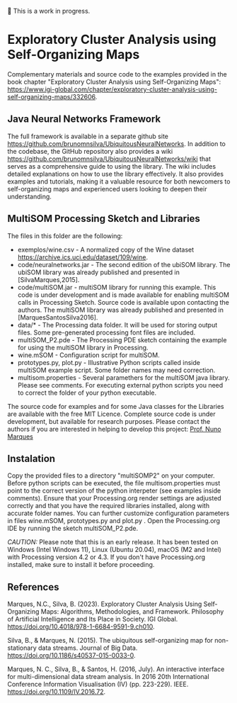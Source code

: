 :construction: This is a work in progress.

# Exploratory Cluster Analysis using Self-Organizing Maps

Complementary materials and source code to the examples provided in the book chapter "Exploratory Cluster Analysis using Self-Organizing Maps": <https://www.igi-global.com/chapter/exploratory-cluster-analysis-using-self-organizing-maps/332606>.


## Java Neural Networks Framework

The full framework is available in a separate github site <https://github.com/brunomnsilva/UbiquitousNeuralNetworks>. In addition to the codebase, the GitHub repository also provides a wiki <https://github.com/brunomnsilva/UbiquitousNeuralNetworks/wiki> that serves as a comprehensive guide to using the library. The wiki includes detailed explanations on how to use the library effectively. It also provides examples and tutorials, making it a valuable resource for both newcomers to self-organizing maps and experienced users looking to deepen their understanding.

## MultiSOM Processing Sketch and Libraries

The files in this folder are the following:

  - exemplos/wine.csv - A normalized copy of the Wine dataset <https://archive.ics.uci.edu/dataset/109/wine>.
  - code/neuralnetworks.jar - The second edition of the ubiSOM library. The ubiSOM library was already published and presented in [SilvaMarques,2015].
  - code/multiSOM.jar - multiSOM library for running this example. This code is under development and is made available for enabling multiSOM calls in Processing Sketch. Source code is available upon contacting the authors. The multiSOM library was already published and presented in [MarquesSantosSilva2016].
  - data/* - The Processing data folder.  It will be used for storing output files. Some pre-generated processing font files are included.
  - multiSOM_P2.pde - The Processing PDE sketch containing the example for using the multiSOM library in Processing.
  - wine.mSOM - Configuration script for multiSOM.
  - prototypes.py, plot.py - Illustrative Python scripts called inside multiSOM example script. Some folder names may need correction. 
  - multisom.properties - Several paramethers for the multiSOM java library. Please see comments. For executing external python scripts you need to correct the folder of your python executable.
    
The source code for examples and for some Java classes for the Libraries are available with the free MIT Licence. Complete source code is under development, but available for research purposes. Please contact the authors if you are interested in helping to develop this project: [Prof. Nuno Marques](mailto:nmm@fct.unl.pt?subject=[GitHub]MultiSOM)

## Instalation

Copy the provided files to a directory "multiSOMP2" on your computer. Before python scripts can be executed, the file multisom.properties must point to the correct version of the python interpeter (see examples inside comments). Ensure that your Processing.org render settings are adjusted correctly and that you have the required libraries installed, along with accurate folder names. You can further customize configuration parameters in files wine.mSOM, prototypes.py and plot.py . Open the Processing.org IDE by running the sketch multiSOM_P2.pde. 

*CAUTION:* Please note that this is an early release. It has been tested on Windows (Intel Windows 11), Linux (Ubuntu 20.04), macOS (M2 and Intel) with Processing version 4.2 or 4.3. If you don't have Processing.org installed, make sure to install it before proceeding. 

## References

Marques, N.C., Silva, B. (2023). Exploratory Cluster Analysis Using Self-Organizing Maps: Algorithms, Methodologies, and Framework. Philosophy of Artificial Intelligence and Its Place in Society. IGI Global. <https://doi.org/10.4018/978-1-6684-9591-9.ch010>.

Silva, B., & Marques, N. (2015). The ubiquitous self-organizing map for non-stationary data streams. Journal of Big Data. <https://doi.org/10.1186/s40537-015-0033-0>.

Marques, N. C., Silva, B., & Santos, H. (2016, July). An interactive interface for multi-dimensional data stream analysis. In 2016 20th International Conference Information Visualisation (IV) (pp. 223-229). IEEE. <https://doi.org/10.1109/IV.2016.72>.
